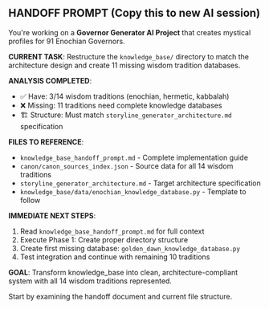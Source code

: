 ## **HANDOFF PROMPT** (Copy this to new AI session)

You're working on a **Governor Generator AI Project** that creates mystical profiles for 91 Enochian Governors. 

**CURRENT TASK**: Restructure the `knowledge_base/` directory to match the architecture design and create 11 missing wisdom tradition databases.

**ANALYSIS COMPLETED**: 
- ✅ Have: 3/14 wisdom traditions (enochian, hermetic, kabbalah)
- ❌ Missing: 11 traditions need complete knowledge databases
- 🏗️ Structure: Must match `storyline_generator_architecture.md` specification

**FILES TO REFERENCE**:
- `knowledge_base_handoff_prompt.md` - Complete implementation guide
- `canon/canon_sources_index.json` - Source data for all 14 wisdom traditions  
- `storyline_generator_architecture.md` - Target architecture specification
- `knowledge_base/data/enochian_knowledge_database.py` - Template to follow

**IMMEDIATE NEXT STEPS**:
1. Read `knowledge_base_handoff_prompt.md` for full context
2. Execute Phase 1: Create proper directory structure
3. Create first missing database: `golden_dawn_knowledge_database.py`
4. Test integration and continue with remaining 10 traditions

**GOAL**: Transform knowledge_base into clean, architecture-compliant system with all 14 wisdom traditions represented.

Start by examining the handoff document and current file structure. 